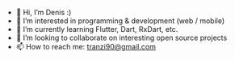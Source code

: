 - 👋 Hi, I’m Denis :)
- 👀 I’m interested in programming & development (web / mobile)
- 🌱 I’m currently learning Flutter, Dart, RxDart, etc.
- 💞️ I’m looking to collaborate on interesting open source projects
- 📫 How to reach me: tranzi90@gmail.com

<!---
tranzi90/tranzi90 is a ✨ special ✨ repository because its `README.md` (this file) appears on your GitHub profile.
You can click the Preview link to take a look at your changes.
--->
